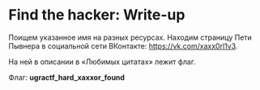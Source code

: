 # Find the hacker: Write-up

Поищем указанное имя на разных ресурсах. Находим страницу Пети Пывнера в социальной
сети ВКонтакте: https://vk.com/xaxx0rl1v3.

На ней в описании в «Любимых цитатах» лежит флаг.

Флаг: **ugractf_hard_xaxxor_found**
